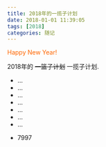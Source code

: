 ```yaml
---
title: 2018年的一揽子计划
date: 2018-01-01 11:39:05
tags: [2018]
categories: 随记
---
```


<p style="color:#f60">Happy New Year!</p>

2018年的 ~~一篮子计划~~ 一揽子计划.

- ...
- ...
- ...
- ...
- ...
- ...
- ...
<!-- more -->
- 7997

